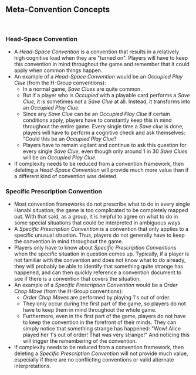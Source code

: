## Meta-Convention Concepts

<br />

### Head-Space Convention

- A *Head-Space Convention* is a convention that results in a relatively high cognitive load when they are "turned on". Players will have to keep this convention in mind throughout the game and remember that it could apply when common things happen.
- An example of a *Head-Space Convention* would be an *Occupied Play Clue* (from the H-Group conventions):
  - In a normal game, *Save Clues* are quite common.
  - But if a player who is *Occupied* with a playable card performs a *Save Clue*, it is sometimes not a *Save Clue* at all. Instead, it transforms into an *Occupied Play Clue*.
  - Since any *Save Clue* can be an *Occupied Play Clue* if certain conditions apply, players have to constantly keep this in mind throughout the entire game. Every single time a *Save clue* is done, players will have to perform a cognitive check and ask themselves: "Could this be an *Occupied Play Clue*?
  - Players have to remain vigilant and continue to ask this question for every single *Save Clue*, even though only around 1 in 30 *Save Clues* will be an *Occupied Play Clue*.
- If complexity needs to be reduced from a convention framework, then deleting a *Head-Space Convention* will provide much more value than if a different kind of convention was deleted.

### Specific Prescription Convention

- Most convention frameworks do not prescribe what to do in every single Hanabi situation; the game is too complicated to be completely mapped out. With that said, as a group, it is helpful to agree on what to do in some special situations that could be interpreted in ambiguous ways.
- A *Specific Prescription Convention* is a convention that only applies to a specific unusual situation. Thus, players do not generally have to keep the convention in mind throughout the game.
- Players only have to know about *Specific Prescription Conventions* when the specific situation in question comes up. Typically, if a player is not familiar with the convention and does not know what to do already, they will probably be able to identify that something quite strange has happened, and can then quickly reference a convention document to see if there is a convention that covers the situation.
- An example of a *Specific Prescription Convention* would be a *Order Chop Move* (from the H-Group conventions):
  - *Order Chop Moves* are performed by playing 1's out of order.
  - They only occur during the first part of the game, so players do not have to keep them in mind throughout the whole game.
  - Furthermore, even in the first part of the game, players do not have to keep the convention in the forefront of their minds. They can simply notice that something strange has happened: "Wow! Alice played her 1's out of order! That was very strange!" And noticing this will trigger the remembering of the convention.
- If complexity needs to be reduced from a convention framework, then deleting a *Specific Prescription Convention* will not provide much value, especially if there are no conflicting conventions or valid alternate interpretations.
